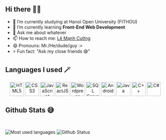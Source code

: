 ## Hi there 🫰🏻

- 🔭 I’m currently studying at Hanoi Open University (FITHOU)
- 🌱 I’m currently learning <b>Front-End Web Development</b>
- 💬 Ask me about whatever
- 📫 How to reach me: <a href="https://lemanhjcuongdev.github.io/FAKE-CV/">Lê Mạnh Cường</a>
- 😄 Pronouns: Mr./He/dude/guy :>
- ⚡ Fun fact: "Ask my close friends 😅"

## Languages I used 🪄

<div align="center">
  <img width="44px" title="HTML5" src="https://simpleicons.org/icons/html5.svg">
  <img width="44px" title="CSS3" src="https://simpleicons.org/icons/css3.svg">
  <img width="44px" title="JavaScript" src="https://simpleicons.org/icons/javascript.svg">
  <img width="44px" title="ReactJS" src="https://simpleicons.org/icons/react.svg">
  <img width="44px" title="Wordpress" src="https://simpleicons.org/icons/wordpress.svg">
  <img width="44px" title="SQL Server" src="https://simpleicons.org/icons/microsoftsqlserver.svg">
  <img width="44px" title="Android" src="https://simpleicons.org/icons/android.svg">
  <img width="44px" title="Java" src="https://simpleicons.org/icons/java.svg">
  <img width="44px" title="C++" src="https://simpleicons.org/icons/cplusplus.svg">
  <img width="44px" title="C#" src="https://simpleicons.org/icons/csharp.svg">
</div>

## Github Stats 😅

<br>

![Most used languages](https://github-readme-stats.vercel.app/api/top-langs/?username=lemanhjcuongdev&layout=compact&theme=light&langs_count=6)
![Github Status](https://github-readme-stats.vercel.app/api?username=lemanhjcuongdev&show_icons=true&theme=light)
